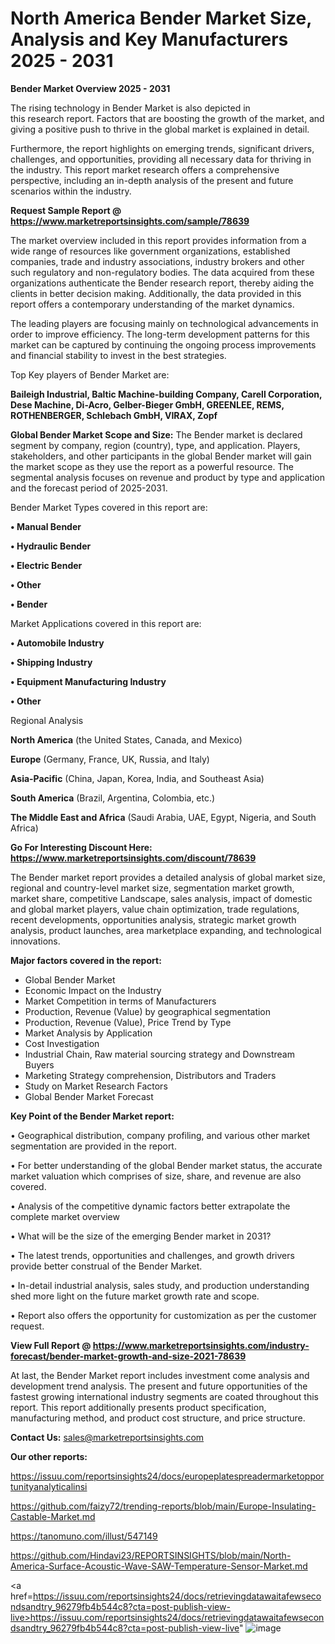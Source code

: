 # North America Bender Market Size, Analysis and Key Manufacturers 2025 - 2031

<Strong> Bender Market Overview 2025 - 2031</strong>

The rising technology in Bender Market is also depicted in this research report. Factors that are boosting the growth of the market, and giving a positive push to thrive in the global market is explained in detail.

Furthermore, the report highlights on emerging trends, significant drivers, challenges, and opportunities, providing all necessary data for thriving in the industry. This report market research offers a comprehensive perspective, including an in-depth analysis of the present and future scenarios within the industry.

<strong>Request Sample Report @ <a href=https://www.marketreportsinsights.com/sample/78639>https://www.marketreportsinsights.com/sample/78639</a></strong>

The market overview included in this report provides information from a wide range of resources like government organizations, established companies, trade and industry associations, industry brokers and other such regulatory and non-regulatory bodies. The data acquired from these organizations authenticate the Bender research report, thereby aiding the clients in better decision making. Additionally, the data provided in this report offers a contemporary understanding of the market dynamics.

The leading players are focusing mainly on technological advancements in order to improve efficiency. The long-term development patterns for this market can be captured by continuing the ongoing process improvements and financial stability to invest in the best strategies.

Top Key players of Bender Market are:

<strong>Baileigh Industrial, Baltic Machine-building Company, Carell Corporation, Dese Machine, Di-Acro, Gelber-Bieger GmbH, GREENLEE, REMS, ROTHENBERGER, Schlebach GmbH, VIRAX, Zopf</strong>

<strong><b>Global Bender Market Scope and Size:</b></strong>
The Bender market is declared segment by company, region (country), type, and application. Players, stakeholders, and other participants in the global Bender market will gain the market scope as they use the report as a powerful resource. The segmental analysis focuses on revenue and product by type and application and the forecast period of 2025-2031.

Bender Market Types covered in this report are:

<strong>• Manual Bender

• Hydraulic Bender

• Electric Bender

• Other

• Bender</strong>

Market Applications covered in this report are:

<strong>• Automobile Industry

• Shipping Industry

• Equipment Manufacturing Industry

• Other</strong> 

Regional Analysis

<strong>North America</strong> (the United States, Canada, and Mexico)

<strong>Europe</strong> (Germany, France, UK, Russia, and Italy)

<strong>Asia-Pacific</strong> (China, Japan, Korea, India, and Southeast Asia)

<strong>South America</strong> (Brazil, Argentina, Colombia, etc.)

<strong>The Middle East and Africa</strong> (Saudi Arabia, UAE, Egypt, Nigeria, and South Africa)

<strong>Go For Interesting Discount Here: <a href=https://www.marketreportsinsights.com/discount/78639>https://www.marketreportsinsights.com/discount/78639</a></strong>

The Bender market report provides a detailed analysis of global market size, regional and country-level market size, segmentation market growth, market share, competitive Landscape, sales analysis, impact of domestic and global market players, value chain optimization, trade regulations, recent developments, opportunities analysis, strategic market growth analysis, product launches, area marketplace expanding, and technological innovations.

<strong><b>Major factors covered in the report:</b></strong>
<ul>
  <li>Global Bender Market </li>
  <li>Economic Impact on the Industry</li>
  <li>Market Competition in terms of Manufacturers</li>
  <li>Production, Revenue (Value) by geographical segmentation</li>
  <li>Production, Revenue (Value), Price Trend by Type</li>
  <li>Market Analysis by Application</li>
  <li>Cost Investigation</li>
  <li>Industrial Chain, Raw material sourcing strategy and Downstream Buyers</li>
  <li>Marketing Strategy comprehension, Distributors and Traders</li>
  <li>Study on Market Research Factors</li>
  <li>Global Bender Market Forecast</li>
</ul>

<strong><b>Key Point of the Bender Market report:</b></strong>

• Geographical distribution, company profiling, and various other market segmentation are provided in the report.

• For better understanding of the global Bender market status, the accurate market valuation which comprises of size, share, and revenue are also covered.

• Analysis of the competitive dynamic factors better extrapolate the complete market overview

• What will be the size of the emerging Bender market in 2031?

• The latest trends, opportunities and challenges, and growth drivers provide better construal of the Bender Market.

• In-detail industrial analysis, sales study, and production understanding shed more light on the future market growth rate and scope.

• Report also offers the opportunity for customization as per the customer request.

<strong><b>View Full Report @ <a href=https://www.marketreportsinsights.com/industry-forecast/bender-market-growth-and-size-2021-78639>https://www.marketreportsinsights.com/industry-forecast/bender-market-growth-and-size-2021-78639</a></b></strong>


At last, the Bender Market report includes investment come analysis and development trend analysis. The present and future opportunities of the fastest growing international industry segments are coated throughout this report. This report additionally presents product specification, manufacturing method, and product cost structure, and price structure.

<strong>Contact Us:</strong>
sales@marketreportsinsights.com

<strong>Our other reports:</strong>

<a href=https://issuu.com/reportsinsights24/docs/europeplatespreadermarketopportunityanalyticalinsi>https://issuu.com/reportsinsights24/docs/europeplatespreadermarketopportunityanalyticalinsi</a>

<a href=https://github.com/faizy72/trending-reports/blob/main/Europe-Insulating-Castable-Market.md>https://github.com/faizy72/trending-reports/blob/main/Europe-Insulating-Castable-Market.md</a>

<a href=https://tanomuno.com/illust/547149>https://tanomuno.com/illust/547149</a>

<a href=https://github.com/Hindavi23/REPORTSINSIGHTS/blob/main/North-America-Surface-Acoustic-Wave-SAW-Temperature-Sensor-Market.md>https://github.com/Hindavi23/REPORTSINSIGHTS/blob/main/North-America-Surface-Acoustic-Wave-SAW-Temperature-Sensor-Market.md</a>

<a href=https://issuu.com/reportsinsights24/docs/retrievingdatawaitafewsecondsandtry_96279fb4b544c8?cta=post-publish-view-live>https://issuu.com/reportsinsights24/docs/retrievingdatawaitafewsecondsandtry_96279fb4b544c8?cta=post-publish-view-live</a>"
![image](https://github.com/user-attachments/assets/1816b321-38a8-4ebb-8185-4e7c5f81e5d9)
